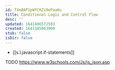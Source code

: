 ```yaml
---
id: T4eBAP1pWfCKZi9ePaaKu
title: Conditional Logic and Control Flow
desc: ''
updated: 1641406572593
created: 1641105063909
stub: false
isDir: false
---
```


- [[s.l.javascript.if-statements]]

TODO <https://www.w3schools.com/Js/js_json.asp>
